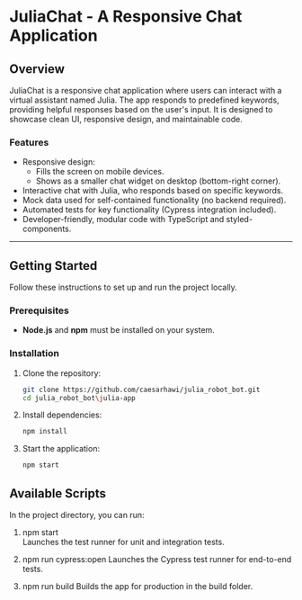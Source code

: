 # JuliaChat - A Responsive Chat Application

## Overview

JuliaChat is a responsive chat application where users can interact with a virtual assistant named Julia. The app responds to predefined keywords, providing helpful responses based on the user's input. It is designed to showcase clean UI, responsive design, and maintainable code.

### Features

- Responsive design:
  - Fills the screen on mobile devices.
  - Shows as a smaller chat widget on desktop (bottom-right corner).
- Interactive chat with Julia, who responds based on specific keywords.
- Mock data used for self-contained functionality (no backend required).
- Automated tests for key functionality (Cypress integration included).
- Developer-friendly, modular code with TypeScript and styled-components.

---

## Getting Started

Follow these instructions to set up and run the project locally.

### Prerequisites

- **Node.js** and **npm** must be installed on your system.

### Installation

1. Clone the repository:
   ```bash
   git clone https://github.com/caesarhawi/julia_robot_bot.git
   cd julia_robot_bot\julia-app

2. Install dependencies:
    ```bash
    npm install

3. Start the application:
    ```bash
    npm start

## Available Scripts

In the project directory, you can run:
1. npm start  
   Launches the test runner for unit and integration tests.

2. npm run cypress:open
   Launches the Cypress test runner for end-to-end tests.

3. npm run build 
   Builds the app for production in the build folder.
